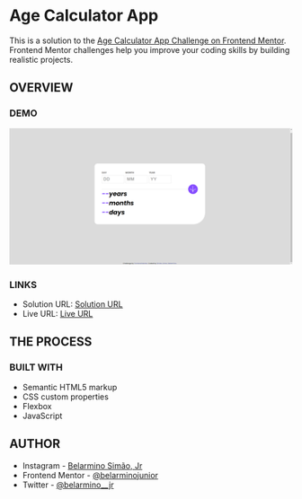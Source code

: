 # Age Calculator App

This is a solution to the [Age Calculator App Challenge on Frontend Mentor](https://www.frontendmentor.io/challenges/age-calculator-app-dF9DFFpj-Q/hub). Frontend Mentor challenges help you improve your coding skills by building realistic projects. 

## OVERVIEW

### DEMO

![](./Demo.png)

### LINKS

- Solution URL: [Solution URL](https://github.com/belarminojunior/Age-Calculator-App)
- Live URL: [Live URL](https://wonderr-age-calculator-app.netlify.app/)

## THE PROCESS

### BUILT WITH

- Semantic HTML5 markup
- CSS custom properties
- Flexbox
- JavaScript


## AUTHOR

- Instagram - [Belarmino Simão, Jr](https://www.instagram.com/wonderr____/)
- Frontend Mentor - [@belarminojunior](https://www.frontendmentor.io/profile/belarminojunior)
- Twitter - [@belarmino__jr](https://twitter.com/belarmino__jr)
